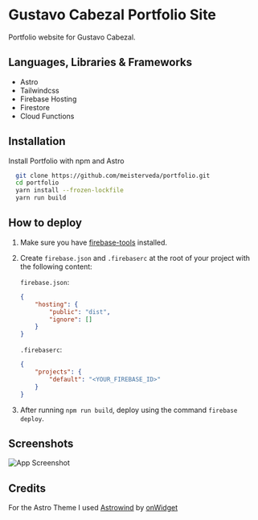 # Gustavo Cabezal Portfolio Site

Portfolio website for Gustavo Cabezal.

## Languages, Libraries & Frameworks

-   Astro
-   Tailwindcss
-   Firebase Hosting
-   Firestore
-   Cloud Functions

## Installation

Install Portfolio with npm and Astro

```bash
  git clone https://github.com/meisterveda/portfolio.git
  cd portfolio
  yarn install --frozen-lockfile
  yarn run build
```

## How to deploy

1. Make sure you have [firebase-tools](https://www.npmjs.com/package/firebase-tools) installed.

2. Create `firebase.json` and `.firebaserc` at the root of your project with the following content:

    `firebase.json`:

    ```json
    {
        "hosting": {
            "public": "dist",
            "ignore": []
        }
    }
    ```

    `.firebaserc`:

    ```json
    {
        "projects": {
            "default": "<YOUR_FIREBASE_ID>"
        }
    }
    ```

3. After running `npm run build`, deploy using the command `firebase deploy`.

## Screenshots

![App Screenshot](https://via.placeholder.com/468x300?text=App+Screenshot+Here)

## Credits

For the Astro Theme I used [Astrowind](https://astrowind.vercel.app/) by [onWidget](https://onwidget.com/)
